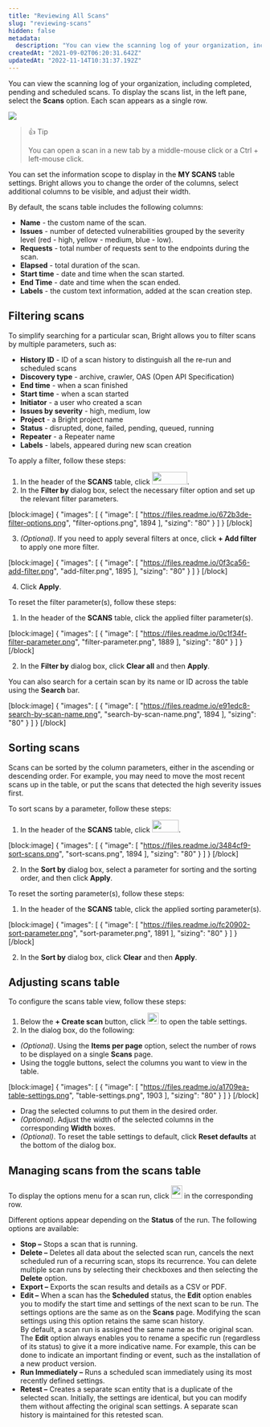 ```yaml
---
title: "Reviewing All Scans"
slug: "reviewing-scans"
hidden: false
metadata: 
  description: "You can view the scanning log of your organization, including completed, pending and scheduled scans."
createdAt: "2021-09-02T06:20:31.642Z"
updatedAt: "2022-11-14T10:31:37.192Z"
---
```

You can view the scanning log of your organization, including completed, pending and scheduled scans. To display the scans list, in the left pane, select the **Scans** option. Each scan appears as a single row.

![](https://files.readme.io/532f49d-__2022-10-31__09.41.16.png)

> 👍 Tip
> 
> You can open a scan in a new tab by a middle-mouse click or a Ctrl + left-mouse click.

You can set the information scope to display in the **MY SCANS** table settings. Bright allows you to change the order of the columns, select additional columns to be visible, and adjust their width.

By default, the scans table includes the following columns:

- **Name** - the custom name of the scan.
- **Issues** - number of detected vulnerabilities grouped by the severity level (red - high, yellow - medium, blue - low).
- **Requests** - total number of requests sent to the endpoints during the scan.
- **Elapsed** - total duration of the scan.
- **Start time** - date and time when the scan started.
- **End Time** - date and time when the scan ended.
- **Labels** - the custom text information, added at the scan creation step.

## Filtering scans

To simplify searching for a particular scan, Bright allows you to filter scans by multiple parameters, such as: 

- **History ID** - ID of a scan history to distinguish all the re-run and scheduled scans
- **Discovery type** - archive, crawler, OAS (Open API Specification)
- **End time** - when a scan finished
- **Start time** - when a scan started
- **Initiator** - a user who created a scan
- **Issues by severity** - high, medium, low
- **Project** - a Bright project name
- **Status** - disrupted, done, failed, pending, queued, running
- **Repeater** - a Repeater name
- **Labels** - labels,  appeared during new scan creation



To apply a filter, follow these steps:

1. In the header of the **SCANS** table, click <img src="https://files.readme.io/2b1b3f8-filter-icon.png" width="70" height="25">.
2. In the **Filter by** dialog box, select the necessary filter option and set up the relevant filter parameters.

[block:image]
{
  "images": [
    {
      "image": [
        "https://files.readme.io/672b3de-filter-options.png",
        "filter-options.png",
        1894
      ],
      "sizing": "80"
    }
  ]
}
[/block]



3. _(Optional)_. If you need to apply several filters at once, click **+ Add filter** to apply one more filter.

[block:image]
{
  "images": [
    {
      "image": [
        "https://files.readme.io/0f3ca56-add-filter.png",
        "add-filter.png",
        1895
      ],
      "sizing": "80"
    }
  ]
}
[/block]



4. Click **Apply**.

To reset the filter parameter(s), follow these steps:

1. In the header of the **SCANS** table, click the applied filter parameter(s).

[block:image]
{
  "images": [
    {
      "image": [
        "https://files.readme.io/0c1f34f-filter-parameter.png",
        "filter-parameter.png",
        1889
      ],
      "sizing": "80"
    }
  ]
}
[/block]



2. In the **Filter by** dialog box, click **Clear all** and then **Apply**.

You can also search for a certain scan by its name or ID across the table using the **Search** bar.

[block:image]
{
  "images": [
    {
      "image": [
        "https://files.readme.io/e91edc8-search-by-scan-name.png",
        "search-by-scan-name.png",
        1894
      ],
      "sizing": "80"
    }
  ]
}
[/block]



## Sorting scans

Scans can be sorted by the column parameters, either in the ascending or descending order. For example, you may need to move the most recent scans up in the table, or put the scans that detected the high severity issues first.

To sort scans by a parameter, follow these steps:

1. In the header of the **SCANS** table, click <img src="https://files.readme.io/8924d12-sort_icon.png" width="53" height="25">.

[block:image]
{
  "images": [
    {
      "image": [
        "https://files.readme.io/3484cf9-sort-scans.png",
        "sort-scans.png",
        1894
      ],
      "sizing": "80"
    }
  ]
}
[/block]



2. In the **Sort by** dialog box, select a parameter for sorting and the sorting order, and then click **Apply**.  

To reset the sorting parameter(s), follow these steps:

1. In the header of the **SCANS** table, click the applied sorting parameter(s).

[block:image]
{
  "images": [
    {
      "image": [
        "https://files.readme.io/fc20902-sort-parameter.png",
        "sort-parameter.png",
        1891
      ],
      "sizing": "80"
    }
  ]
}
[/block]



2. In the **Sort by** dialog box, click **Clear** and then **Apply**.    

## Adjusting scans table

To configure the scans table view, follow these steps:

1. Below the **+ Create scan** button, click <img src="https://files.readme.io/116c0a0-settings-icon.png" width="22" height="23"> to open the table settings.
2. In the dialog box, do the following:

- _(Optional)_. Using the **Items per page** option, select the number of rows to be displayed on a single **Scans** page.
- Using the toggle buttons, select the columns you want to view in the table.

[block:image]
{
  "images": [
    {
      "image": [
        "https://files.readme.io/a1709ea-table-settings.png",
        "table-settings.png",
        1903
      ],
      "sizing": "80"
    }
  ]
}
[/block]



- Drag the selected columns to put them in the desired order.
- _(Optional)_. Adjust the width of the selected columns in the corresponding **Width** boxes.
- _(Optional)_. To reset the table settings to default, click **Reset defaults** at the bottom of the dialog box.

## Managing scans from the scans table

To display the options menu for a scan run, click <img src="https://files.readme.io/a74f9a9-dots-button.png" width="22" height="26"> in the corresponding row.

Different options appear depending on the **Status** of the run. The following options are available: 

- **Stop –** Stops a scan that is running. 
- **Delete –** Deletes all data about the selected scan run, cancels the next scheduled run of a recurring scan, stops its recurrence. You can delete multiple scan runs by selecting their checkboxes and then selecting the **Delete** option. 
- **Export –** Exports the scan results and details as a CSV or PDF.
- **Edit –** When a scan has the **Scheduled** status, the **Edit** option enables you to modify the start time and settings of the next scan to be run. The settings options are the same as on the **Scans** page. Modifying the scan settings using this option retains the same scan history.  
  By default, a scan run is assigned the same name as the original scan. The **Edit** option always enables you to rename a specific run (regardless of its status) to give it a more indicative name. For example, this can be done to indicate an important finding or event, such as the installation of a new product version.
- **Run Immediately –** Runs a scheduled scan immediately using its most recently defined settings.
- **Retest –** Creates a separate scan entity that is a duplicate of the selected scan. Initially, the settings are identical, but you can modify them without affecting the original scan settings. A separate scan history is maintained for this retested scan.